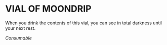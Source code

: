 ﻿---
tags:
  - Item
  - Consumable
name: 'VIAL OF MOONDRIP'
description: 'When you drink the contents of this vial, you can see in total darkness until your next rest.'
---

# VIAL OF MOONDRIP

When you drink the contents of this vial, you can see in total darkness until your next rest.

*Consumable*
